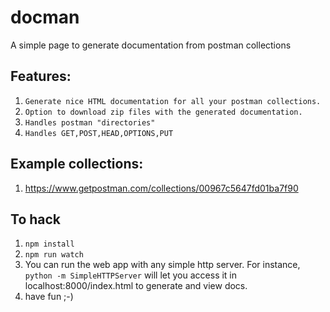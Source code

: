 # docman 
A simple page to generate documentation from postman collections

## Features: 
1. `Generate nice HTML documentation for all your postman collections.`
2. `Option to download zip files with the generated documentation.`
3. `Handles postman "directories" `
4. `Handles GET,POST,HEAD,OPTIONS,PUT`

## Example collections:
1. https://www.getpostman.com/collections/00967c5647fd01ba7f90


## To hack

1. `npm install`
2. `npm run watch`
3.  You can run the web app with any simple http server. For instance, `python -m SimpleHTTPServer` will let you access it in localhost:8000/index.html to generate and view docs.
3. have fun ;-)

